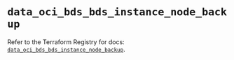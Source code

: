 # `data_oci_bds_bds_instance_node_backup`

Refer to the Terraform Registry for docs: [`data_oci_bds_bds_instance_node_backup`](https://registry.terraform.io/providers/hashicorp/oci/7.19.0/docs/data-sources/bds_bds_instance_node_backup).
